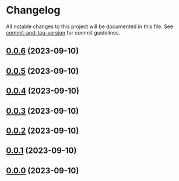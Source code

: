 # Changelog

All notable changes to this project will be documented in this file. See [commit-and-tag-version](https://github.com/absolute-version/commit-and-tag-version) for commit guidelines.

## [0.0.6](https://github.com/chioarub/nx-test-release/compare/v0.0.5...v0.0.6) (2023-09-10)

## [0.0.5](https://github.com/chioarub/nx-test-release/compare/v0.0.4...v0.0.5) (2023-09-10)

## [0.0.4](https://github.com/chioarub/nx-test-release/compare/v0.0.3...v0.0.4) (2023-09-10)

## [0.0.3](https://github.com/chioarub/nx-test-release/compare/v0.0.2...v0.0.3) (2023-09-10)

## [0.0.2](https://github.com/chioarub/nx-test-release/compare/v0.0.1...v0.0.2) (2023-09-10)

## [0.0.1](https://github.com/chioarub/nx-test-release/compare/v0.0.0...v0.0.1) (2023-09-10)

## [0.0.0](https://github.com/chioarub/nx-test-release/compare/v0.15.4...v0.0.0) (2023-09-10)
